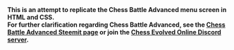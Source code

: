 &nbsp;

**This is an attempt to replicate the Chess Battle Advanced menu screen in HTML and CSS.  
For further clarification regarding Chess Battle Advanced, see the [Chess Battle Advanced Steemit page](https://steemit.com/hive-135459/@vro29-34k/welcome-to-chess-battle-advanced) or join the [Chess Evolved Online Discord server](https://discord.gg/yFgQNeW).**
&nbsp;

&nbsp;
